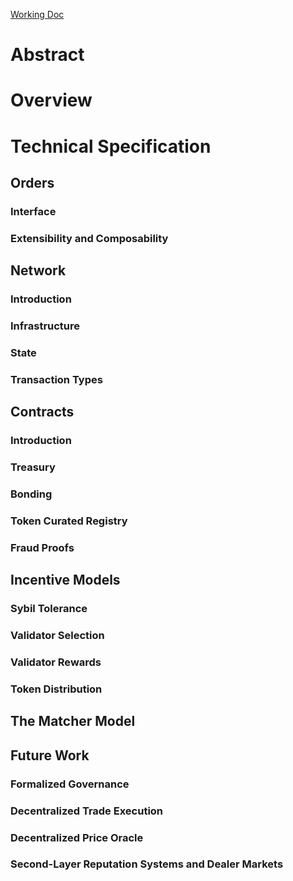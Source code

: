 [Working Doc](https://docs.google.com/document/d/1jSLofsSfwVvCgiwLaIy0x1HnouiIWj6SDdAAsSWKFKc/edit?usp=sharing)
# Abstract
# Overview
# Technical Specification
## Orders
### Interface
### Extensibility and Composability
## Network
### Introduction
### Infrastructure 
### State
### Transaction Types
## Contracts
### Introduction
### Treasury
### Bonding
### Token Curated Registry
### Fraud Proofs
## Incentive Models
### Sybil Tolerance
### Validator Selection
### Validator Rewards
### Token Distribution
## The Matcher Model
## Future Work
### Formalized Governance
### Decentralized Trade Execution
### Decentralized Price Oracle
### Second-Layer Reputation Systems and Dealer Markets
